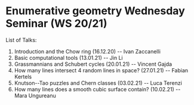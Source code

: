 # Enumerative geometry Wednesday Seminar (WS 20/21)

List of Talks:

1. Introduction and the Chow ring (16.12.20) -- Ivan Zaccanelli
2. Basic computational tools (13.01.21) -- Jin Li
3. Grassmannians and Schubert cycles (20.01.21) -- Vincent Gajda
4. How many lines intersect 4 random lines in space? (27.01.21) -- Fabian Kertels
5. Knutson--Tao puzzles and Chern classes (03.02.21) -- Luca Terenzi
6. How many lines does a smooth cubic surface contain? (10.02.21) -- Mara Ungureanu
